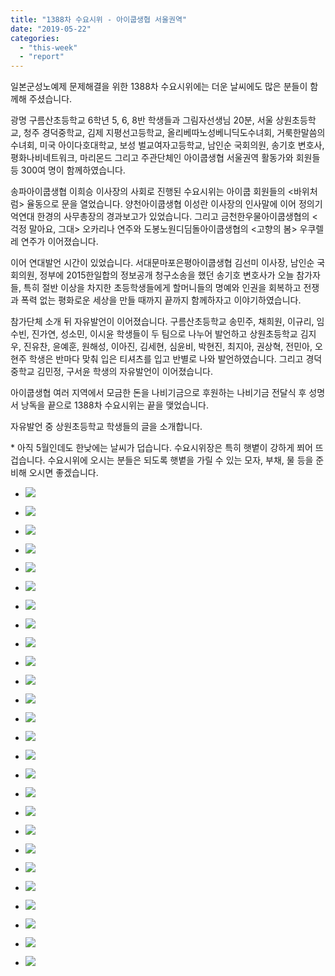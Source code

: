 ```yaml
---
title: "1388차 수요시위 - 아이쿱생협 서울권역"
date: "2019-05-22"
categories: 
  - "this-week"
  - "report"
---
```


일본군성노예제 문제해결을 위한 1388차 수요시위에는 더운 날씨에도 많은 분들이 함께해 주셨습니다.

광명 구름산초등학교 6학년 5, 6, 8반 학생들과 그림자선생님 20분, 서울 상원초등학교, 청주 경덕중학교, 김제 지평선고등학교, 올리베따노성베니딕도수녀회, 거룩한말씀의수녀회, 미국 아이다호대학교, 보성 벌교여자고등학교, 남인순 국회의원, 송기호 변호사, 평화나비네트워크, 마리몬드 그리고 주관단체인 아이쿱생협 서울권역 활동가와 회원들 등 300여 명이 함께하였습니다.

송파아이쿱생협 이희승 이사장의 사회로 진행된 수요시위는 아이쿱 회원들의 <바위처럼> 율동으로 문을 열었습니다. 양천아이쿱생협 이성란 이사장의 인사말에 이어 정의기억연대 한경의 사무총장의 경과보고가 있었습니다. 그리고 금천한우물아이쿱생협의 <걱정 말아요, 그대> 오카리나 연주와 도봉노원디딤돌아이쿱생협의 <고향의 봄> 우쿠렐레 연주가 이어졌습니다.

이어 연대발언 시간이 있었습니다. 서대문마포은평아이쿱생협 김선미 이사장, 남인순 국회의원, 정부에 2015한일합의 정보공개 청구소송을 했던 송기호 변호사가 오늘 참가자들, 특히 절반 이상을 차지한 초등학생들에게 할머니들의 명예와 인권을 회복하고 전쟁과 폭력 없는 평화로운 세상을 만들 때까지 끝까지 함께하자고 이야기하였습니다.

참가단체 소개 뒤 자유발언이 이어졌습니다. 구름산초등학교 송민주, 채희원, 이규리, 임수빈, 진가연, 성소민, 이시윤 학생들이 두 팀으로 나누어 발언하고 상원초등학교 김지우, 진유찬, 윤예훈, 원해성, 이아진, 김세현, 심윤비, 박현진, 최지아, 권상혁, 전민아, 오현주 학생은 반마다 맞춰 입은 티셔츠를 입고 반별로 나와 발언하였습니다. 그리고 경덕중학교 김민정, 구서윤 학생의 자유발언이 이어졌습니다.

아이쿱생협 여러 지역에서 모금한 돈을 나비기금으로 후원하는 나비기금 전달식 후 성명서 낭독을 끝으로 1388차 수요시위는 끝을 맺었습니다.

자유발언 중 상원초등학교 학생들의 글을 소개합니다.

\* 아직 5월인데도 한낮에는 날씨가 덥습니다. 수요시위장은 특히 햇볕이 강하게 쬐어 뜨겁습니다. 수요시위에 오시는 분들은 되도록 햇볕을 가릴 수 있는 모자, 부채, 물 등을 준비해 오시면 좋겠습니다.

- ![](https://r2.womenandwar.net/2019/05/IMGP6916-1024x680.jpg)
    
- ![](https://r2.womenandwar.net/2019/05/IMGP6926-1024x680.jpg)
    
- ![](https://r2.womenandwar.net/2019/05/IMGP6933-1024x680.jpg)
    
- ![](https://r2.womenandwar.net/2019/05/IMGP6935-1024x680.jpg)
    
- ![](https://r2.womenandwar.net/2019/05/IMGP6950-1024x680.jpg)
    
- ![](https://r2.womenandwar.net/2019/05/IMGP6956-1024x680.jpg)
    
- ![](https://r2.womenandwar.net/2019/05/IMGP6960-1024x680.jpg)
    
- ![](https://r2.womenandwar.net/2019/05/IMGP6963-1024x680.jpg)
    
- ![](https://r2.womenandwar.net/2019/05/IMGP6967-1024x680.jpg)
    
- ![](https://r2.womenandwar.net/2019/05/IMGP6969-1024x680.jpg)
    
- ![](https://r2.womenandwar.net/2019/05/IMGP6971-1024x680.jpg)
    
- ![](https://r2.womenandwar.net/2019/05/IMGP6974-1024x680.jpg)
    
- ![](https://r2.womenandwar.net/2019/05/IMGP6982-1024x680.jpg)
    
- ![](https://r2.womenandwar.net/2019/05/IMGP6984-1024x680.jpg)
    
- ![](https://r2.womenandwar.net/2019/05/IMGP6990-1024x680.jpg)
    
- ![](https://r2.womenandwar.net/2019/05/IMGP6993-1024x680.jpg)
    
- ![](https://r2.womenandwar.net/2019/05/IMGP6998-1024x680.jpg)
    
- ![](https://r2.womenandwar.net/2019/05/IMGP7005-1024x680.jpg)
    
- ![](https://r2.womenandwar.net/2019/05/IMGP7009-1024x680.jpg)
    
- ![](https://r2.womenandwar.net/2019/05/IMGP7012-1024x680.jpg)
    
- ![](https://r2.womenandwar.net/2019/05/IMGP7013-1024x680.jpg)
    
- ![](https://r2.womenandwar.net/2019/05/IMGP7015-1024x680.jpg)
    
- ![](https://r2.womenandwar.net/2019/05/IMGP7019-1024x680.jpg)
    
- ![](https://r2.womenandwar.net/2019/05/IMGP7020-1024x680.jpg)
    
- ![](https://r2.womenandwar.net/2019/05/IMGP7026-1024x680.jpg)
    
- ![](https://r2.womenandwar.net/2019/05/S28BW-419052217150-1024x724.jpg)
